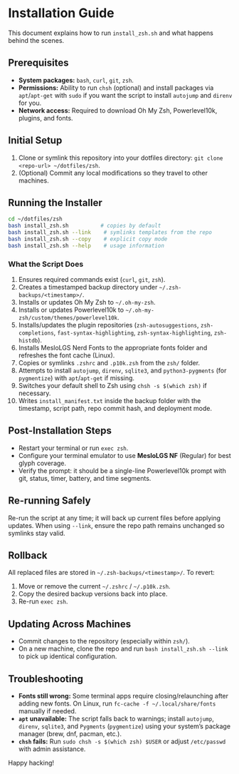 # Installation Guide

This document explains how to run `install_zsh.sh` and what happens behind the scenes.

## Prerequisites
- **System packages:** `bash`, `curl`, `git`, `zsh`.
- **Permissions:** Ability to run `chsh` (optional) and install packages via `apt`/`apt-get` with `sudo` if you want the script to install `autojump` and `direnv` for you.
- **Network access:** Required to download Oh My Zsh, Powerlevel10k, plugins, and fonts.

## Initial Setup
1. Clone or symlink this repository into your dotfiles directory: `git clone <repo-url> ~/dotfiles/zsh`.
2. (Optional) Commit any local modifications so they travel to other machines.

## Running the Installer
```bash
cd ~/dotfiles/zsh
bash install_zsh.sh          # copies by default
bash install_zsh.sh --link    # symlinks templates from the repo
bash install_zsh.sh --copy    # explicit copy mode
bash install_zsh.sh --help    # usage information
```

### What the Script Does
1. Ensures required commands exist (`curl`, `git`, `zsh`).
2. Creates a timestamped backup directory under `~/.zsh-backups/<timestamp>/`.
3. Installs or updates Oh My Zsh to `~/.oh-my-zsh`.
4. Installs or updates Powerlevel10k to `~/.oh-my-zsh/custom/themes/powerlevel10k`.
5. Installs/updates the plugin repositories (`zsh-autosuggestions`, `zsh-completions`, `fast-syntax-highlighting`, `zsh-syntax-highlighting`, `zsh-histdb`).
6. Installs MesloLGS Nerd Fonts to the appropriate fonts folder and refreshes the font cache (Linux).
7. Copies or symlinks `.zshrc` and `.p10k.zsh` from the `zsh/` folder.
8. Attempts to install `autojump`, `direnv`, `sqlite3`, and `python3-pygments` (for `pygmentize`) with `apt`/`apt-get` if missing.
9. Switches your default shell to Zsh using `chsh -s $(which zsh)` if necessary.
10. Writes `install_manifest.txt` inside the backup folder with the timestamp, script path, repo commit hash, and deployment mode.

## Post-Installation Steps
- Restart your terminal or run `exec zsh`.
- Configure your terminal emulator to use **MesloLGS NF** (Regular) for best glyph coverage.
- Verify the prompt: it should be a single-line Powerlevel10k prompt with git, status, timer, battery, and time segments.

## Re-running Safely
Re-run the script at any time; it will back up current files before applying updates. When using `--link`, ensure the repo path remains unchanged so symlinks stay valid.

## Rollback
All replaced files are stored in `~/.zsh-backups/<timestamp>/`. To revert:
1. Move or remove the current `~/.zshrc` / `~/.p10k.zsh`.
2. Copy the desired backup versions back into place.
3. Re-run `exec zsh`.

## Updating Across Machines
- Commit changes to the repository (especially within `zsh/`).
- On a new machine, clone the repo and run `bash install_zsh.sh --link` to pick up identical configuration.

## Troubleshooting
- **Fonts still wrong:** Some terminal apps require closing/relaunching after adding new fonts. On Linux, run `fc-cache -f ~/.local/share/fonts` manually if needed.
- **`apt` unavailable:** The script falls back to warnings; install `autojump`, `direnv`, `sqlite3`, and `Pygments` (`pygmentize`) using your system’s package manager (brew, dnf, pacman, etc.).
- **`chsh` fails:** Run `sudo chsh -s $(which zsh) $USER` or adjust `/etc/passwd` with admin assistance.

Happy hacking!
